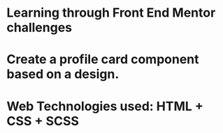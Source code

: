 # Learning through Front End Mentor challenges
# Create a profile card component based on a design.
# Web Technologies used: HTML + CSS + SCSS